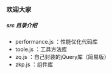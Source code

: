 ### 欢迎大家

##### src 目录介绍
- performance.js ：性能优化代码库
- toole.js ：工具方法库
- zq.js ：自己封装的jQuery库（简易版）
- zkp.js ：组件库